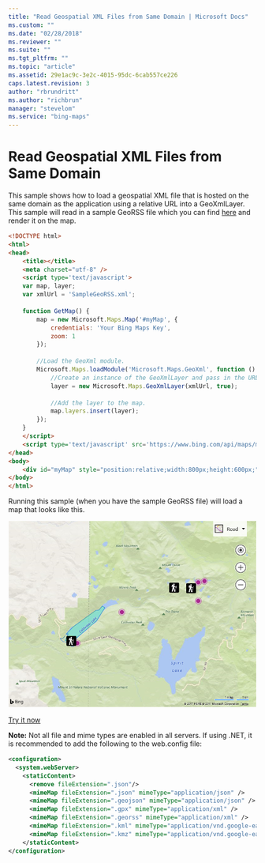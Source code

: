 ```yaml
---
title: "Read Geospatial XML Files from Same Domain | Microsoft Docs"
ms.custom: ""
ms.date: "02/28/2018"
ms.reviewer: ""
ms.suite: ""
ms.tgt_pltfrm: ""
ms.topic: "article"
ms.assetid: 29e1ac9c-3e2c-4015-95dc-6cab557ce226
caps.latest.revision: 3
author: "rbrundritt"
ms.author: "richbrun"
manager: "stevelom"
ms.service: "bing-maps"
---
```


# Read Geospatial XML Files from Same Domain

This sample shows how to load a geospatial XML file that is hosted on the same domain as the application using a relative URL into a GeoXmlLayer. This sample will read in a sample GeoRSS file which you can find [here](https://bingmapsv8samples.azurewebsites.net/GeoXml/Data/GeoRSS/SampleGeoRss.xml) and render it on the map. 

```html
<!DOCTYPE html>
<html>
<head>
    <title></title>
    <meta charset="utf-8" />
    <script type='text/javascript'>
    var map, layer;
    var xmlUrl = 'SampleGeoRSS.xml';

    function GetMap() {
        map = new Microsoft.Maps.Map('#myMap', {
            credentials: 'Your Bing Maps Key',
            zoom: 1
        });

        //Load the GeoXml module.
        Microsoft.Maps.loadModule('Microsoft.Maps.GeoXml', function () {
            //Create an instance of the GeoXmlLayer and pass in the URL to the GeoRSS file that is hosted on the same domain.
            layer = new Microsoft.Maps.GeoXmlLayer(xmlUrl, true);

            //Add the layer to the map.
            map.layers.insert(layer);
        });
    }
    </script>
    <script type='text/javascript' src='https://www.bing.com/api/maps/mapcontrol?callback=GetMap' async defer></script>
</head>
<body>
    <div id="myMap" style="position:relative;width:800px;height:600px;"></div>
</body>
</html>
```

Running this sample (when you have the sample GeoRSS file) will load a map that looks like this.
 
![BMV8_GeoRssSample](../../media/bmv8-georsssample.PNG)
 
[Try it now](https://bingmapsv8samples.azurewebsites.net/#GeoXmlLayer%20-%20Same%20Domain)

**Note:** Not all file and mime types are enabled in all servers. If using .NET, it is recommended to add the following to the web.config file:

```xml
<configuration>
  <system.webServer>
    <staticContent>
      <remove fileExtension=".json"/>
      <mimeMap fileExtension=".json" mimeType="application/json" />
      <mimeMap fileExtension=".geojson" mimeType="application/json" />
      <mimeMap fileExtension=".gpx" mimeType="application/xml" />
      <mimeMap fileExtension=".georss" mimeType="application/xml" />
      <mimeMap fileExtension=".kml" mimeType="application/vnd.google-earth.kml+xml" />
      <mimeMap fileExtension=".kmz" mimeType="application/vnd.google-earth.kmz" />
    </staticContent>
</configuration>
```